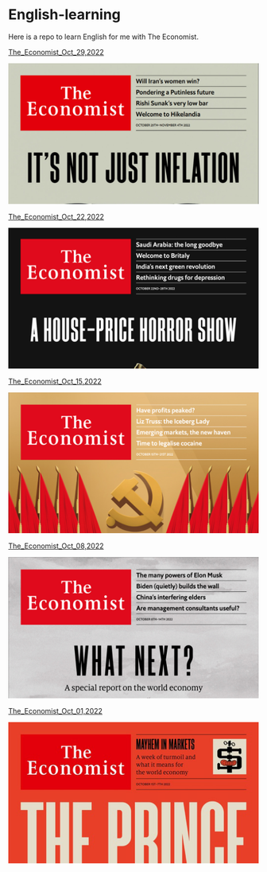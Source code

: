 # English-learning
Here is a repo to learn English for me with The Economist.

[The_Economist_Oct_29,2022](./Article/The_Economist_Oct_29,2022.md)

<img src=".\Index\Oct_29_2022.png" alt="Oct_29_2022" width="512" />

[The_Economist_Oct_22,2022](./Article/The_Economist_Oct_22,2022.md)

<img src=".\Index\Oct_22_2022.png" alt="Oct_22_2022" width="512" />

[The_Economist_Oct_15,2022](./Article/The_Economist_Oct_15,2022.md)

<img src=".\Index\Oct_15_2022.png" alt="Oct_15_2022" width="512" />

[The_Economist_Oct_08,2022](./Article/The_Economist_Oct_08,2022.md)

<img src=".\Index\Oct_08_2022.png" alt="Oct_08_2022" width="512" />

[The_Economist_Oct_01,2022](./Article/The_Economist_Oct_01,2022.md)

<img src=".\Index\Oct_01_2022.png" alt="Oct_01_2022" width="512" />
